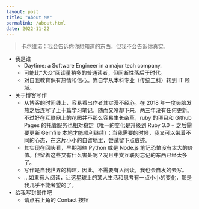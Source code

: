 ```yaml
---
layout: post
title: "About Me"
permalink: /about.html
date: 2022-11-22
---
```


> 卡尔维诺：我会告诉你你想知道的东西，但我不会告诉你真实。

- 我是谁
	- Daytime: a Software Engineer in a major tech company.
	- 可能比“大众”阅读量稍多的普通读者，但间断性落后于时代。
	- 对自我教育保有热情和信心。靠自学从本科专业（传统工科）转到 IT 领域。
- 关于博客写作
	- 从博客的时间线上，容易看出作者其实漫不经心。在 2018 年一度头脑发热之后连写了上十篇学习笔记，随而又冷却下来，两三年没有任何更新。不过好在互联网上的花园并不那么容易生长杂草，ruby 的项目和 Github Pages  的托管服务也相对稳定（唯一的变化是升级到 Ruby 3.0 + 之后需要更新 Gemfile 本地才能顺利继续）；当我需要的时候，我又可以带着不同的心态，在这片小小的自留地里，尝试留下点痕迹。
	- 其实现在回头看，早期那些 Python 或是 Node.js 笔记恐怕没有太大的价值。但留着这些又有什么害处呢？况且中文互联网忘记的东西已经太多了。
	- 写作是自我世界的构建，因此，不需要有人阅读，我也会自发的去写。
	- ...如果有人阅读，让这星球上的某人生活和思考有一点小小的变化，那是我几乎不能奢望的了。
- 给我写封邮件吧
	- 请点右上角的 Contact 按钮
